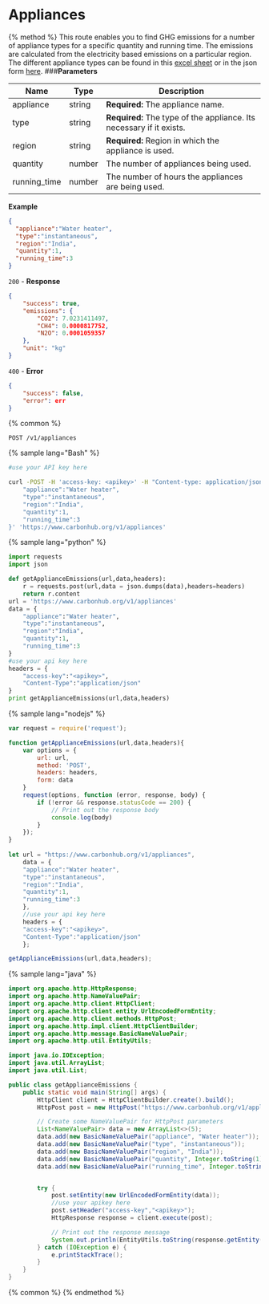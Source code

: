 # Appliances
{% method %}
This route enables you to find GHG emissions for a number of appliance types for a specific quantity and running time. The emissions are calculated from the electricity based emissions on a particular region. The different appliance types can be found in this [excel sheet](https://gitlab.com/aossie/CarbonFootprint-API/blob/master/raw_data/Applicances.xlsx) or in the json form [here](https://gitlab.com/aossie/CarbonFootprint-API/blob/master/raw_data/appliances.json). 
###**Parameters**

| Name        | Type           | Description  |
| ------------- |-------------| -----|
| appliance | string | **Required:** The appliance name. |
| type   | string | **Required:** The type of the appliance. Its necessary if it exists. |
| region   | string | **Required:** Region in which the appliance is used. |
| quantity   | number | The number of appliances being used. |
| running_time   | number | The number of hours the appliances are being used. |

**Example**
```JSON
{
  "appliance":"Water heater",
  "type":"instantaneous",
  "region":"India",
  "quantity":1,
  "running_time":3
}
```
`200` - **Response**
```JSON
{
    "success": true,
    "emissions": {
        "CO2": 7.0231411497,
        "CH4": 0.0000817752,
        "N2O": 0.0001059357
    },
    "unit": "kg"
}
```
`400` - **Error** 
```JSON
{
    "success": false,
    "error": err
}
```
{% common %}
```
POST /v1/appliances
```
{% sample lang="Bash" %}
```Bash
#use your API key here

curl -POST -H 'access-key: <apikey>' -H "Content-type: application/json" -d '{
    "appliance":"Water heater",
    "type":"instantaneous",
    "region":"India",
    "quantity":1,
    "running_time":3
}' 'https://www.carbonhub.org/v1/appliances'
```
{% sample lang="python" %}
```Python
import requests
import json

def getApplianceEmissions(url,data,headers):
    r = requests.post(url,data = json.dumps(data),headers=headers)
    return r.content
url = 'https://www.carbonhub.org/v1/appliances'
data = {
    "appliance":"Water heater",
    "type":"instantaneous",
    "region":"India",
    "quantity":1,
    "running_time":3
}
#use your api key here
headers = {
    "access-key":"<apikey>",
    "Content-Type":"application/json"
}
print getApplianceEmissions(url,data,headers)
```
{% sample lang="nodejs" %}
```javascript
var request = require('request');

function getApplianceEmissions(url,data,headers){
    var options = {
        url: url,
        method: 'POST',
        headers: headers,
        form: data
    }
    request(options, function (error, response, body) {
        if (!error && response.statusCode == 200) {
            // Print out the response body
            console.log(body)
        }
    });
}
    
let url = "https://www.carbonhub.org/v1/appliances",
    data = {
    "appliance":"Water heater",
    "type":"instantaneous",
    "region":"India",
    "quantity":1,
    "running_time":3
    },
    //use your api key here
    headers = {
    "access-key":"<apikey>",
    "Content-Type":"application/json"
    };

getApplianceEmissions(url,data,headers);
```
{% sample lang="java" %}
```Java
import org.apache.http.HttpResponse;
import org.apache.http.NameValuePair;
import org.apache.http.client.HttpClient;
import org.apache.http.client.entity.UrlEncodedFormEntity;
import org.apache.http.client.methods.HttpPost;
import org.apache.http.impl.client.HttpClientBuilder;
import org.apache.http.message.BasicNameValuePair;
import org.apache.http.util.EntityUtils;

import java.io.IOException;
import java.util.ArrayList;
import java.util.List;

public class getApplianceEmissions {
    public static void main(String[] args) {
        HttpClient client = HttpClientBuilder.create().build();
        HttpPost post = new HttpPost("https://www.carbonhub.org/v1/appliances");

        // Create some NameValuePair for HttpPost parameters
        List<NameValuePair> data = new ArrayList<>(5);
        data.add(new BasicNameValuePair("appliance", "Water heater"));
        data.add(new BasicNameValuePair("type", "instantaneous"));
        data.add(new BasicNameValuePair("region", "India"));
        data.add(new BasicNameValuePair("quantity", Integer.toString(1)));
        data.add(new BasicNameValuePair("running_time", Integer.toString(3)));


        try {
            post.setEntity(new UrlEncodedFormEntity(data));
            //use your apikey here
            post.setHeader("access-key","<apikey>");
            HttpResponse response = client.execute(post);

            // Print out the response message
            System.out.println(EntityUtils.toString(response.getEntity()));
        } catch (IOException e) {
            e.printStackTrace();
        }
    }
}
```
{% common %}
{% endmethod %}
